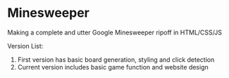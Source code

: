 # Minesweeper
Making a complete and utter Google Minesweeper ripoff in HTML/CSS/JS

Version List:
1. First version has basic board generation, styling and click detection
2. Current version includes basic game function and website design
